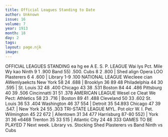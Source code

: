 ```yaml
---
title: Official Leagues Standing to Date
author: Unknown
issue: 16
volume: 7
year: 1913
month: 18
day: 2
tags:
layout: page.njk
image:
---
```

OFFICIAL LEAGUES STANDING    ea hg ee A E. S. P. LEAGUE Wai lys Pct. Mile Wy kao Ninth 9 1 .900 Band 55) .500. Cubs 8 2 .800 | Shed align Opera LOO Plasterers 6 4 .600 | Library 1-9 .100 NATIONAL LEAGUE Wiecleee cian AWemlyaekcts New York 58 24 .688 | Brooklyn 36 89 48 Philadelphia 44 30 .595 | St. Louis 32 48 .400 Chicago 43 38 .531 Boston 84 44 .486 Pittsburg 40 39 .506 Cincinnatti 31 51 .378 AMERICAN LEAGUE Wesel ce Cleat We Pect: Athletics 58 23 .716 | Boston 89 41 .488 Cleveland 50 33 .602 St. Louis 36 53 .404 Washington 46 37 554 | Detroit 35 54.893 Chicago 47 39 .547. | New York 24 55 .303 TRI-STATE LEAGUE MYL. Pot olcr W. I. Pet. Wilmington 45 22 672 | Allentown 31 34 477 Harrisburg 87-80 552) | York 31 36 «6468 Trenton 35 33 515 | Atlantic City 24 48 333 GAMES TO BE PLAYED 7 Next week. Library vs. Stocking Shed Plasterers vs Band Ninth vs Cubs 




